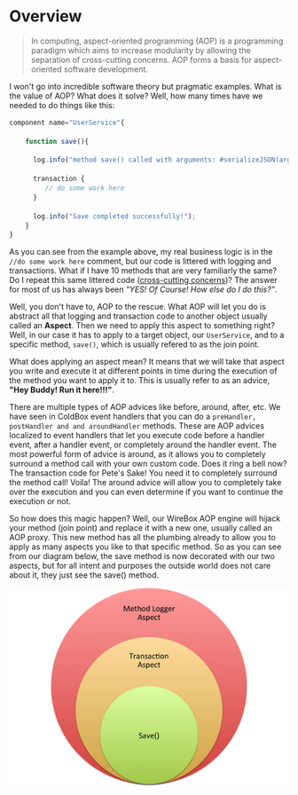 # Overview

> In computing, aspect-oriented programming (AOP) is a programming paradigm which aims to increase modularity by allowing the separation of cross-cutting concerns. AOP forms a basis for aspect-oriented software development.

I won't go into incredible software theory but pragmatic examples. What is the value of AOP? What does it solve? Well, how many times have we needed to do things like this:

```javascript
component name="UserService"{

	function save(){

	  log.info("method save() called with arguments: #serializeJSON(arguments)#");

	  transaction {
	     // do some work here
	  }

	  log.info("Save completed successfully!");
	}
}
```

As you can see from the example above, my real business logic is in the `//do some work here` comment, but our code is littered with logging and transactions. What if I have 10 methods that are very familiarly the same? Do I repeat this same littered code ([cross-cutting concerns](http://en.wikipedia.org/wiki/Cross-cutting_concern))? The answer for most of us has always been *"YES! Of Course! How else do I do this?"*. 

Well, you don't have to, AOP to the rescue. What AOP will let you do is abstract all that logging and transaction code to another object usually called an **Aspect**. Then we need to apply this aspect to something right? Well, in our case it has to apply to a target object, our `UserService`, and to a specific method, `save()`, which is usually refered to as the join point.

What does applying an aspect mean? It means that we will take that aspect you write and execute it at different points in time during the execution of the method you want to apply it to. This is usually refer to as an advice, **"Hey Buddy! Run it here!!!"**.

There are multiple types of AOP advices like before, around, after, etc. We have seen in ColdBox event handlers that you can do a `preHandler, postHandler and and aroundHandler` methods. These are AOP advices localized to event handlers that let you execute code before a handler event, after a handler event, or completely around the handler event. The most powerful form of advice is around, as it allows you to completely surround a method call with your own custom code. Does it ring a bell now? The transaction code for Pete's Sake! You need it to completely surround the method call! Voila! The around advice will allow you to completely take over the execution and you can even determine if you want to continue the execution or not.

So how does this magic happen? Well, our WireBox AOP engine will hijack your method (join point) and replace it with a new one, usually called an AOP proxy. This new method has all the plumbing already to allow you to apply as many aspects you like to that specific method. So as you can see from our diagram below, the save method is now decorated with our two aspects, but for all intent and purposes the outside world does not care about it, they just see the save() method.

<img src="../images/WireBoxAOP-MethodProxy.jpg" >
